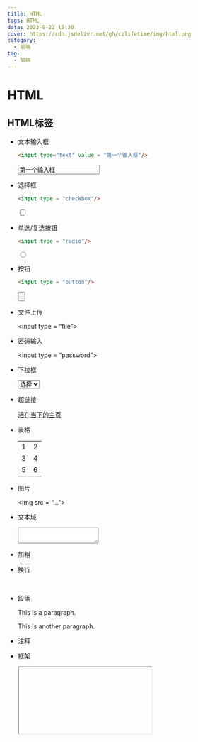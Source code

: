 ```yaml
---
title: HTML
tags: HTML
data: 2023-9-22 15:30
cover: https://cdn.jsdelivr.net/gh/czlifetime/img/html.png
category:
  - 前端
tag:
  - 前端
---
```


# HTML

## HTML标签

+ 文本输入框

  ```html
  <input type="text" value = "第一个输入框"/>
  ```

  <input type="text" value = "第一个输入框"/>

+ 选择框

  ```html
  <input type = "checkbox"/>
  ```

  <input type = "checkbox"/>

+ 单选/复选按钮

  ```html
  <input type = "radio"/>
  ```

  <input type = "radio"/>

+ 按钮

  ```html
  <input type = "button"/>
  ```

  <input type = "button"/>

+ 文件上传

  <input type = “file">

+ 密码输入

  <input type = “password">

+ 下拉框

  <select><option>选择</option></select>

+ 超链接

  <a href = https://czlifetime.eu.org>活在当下的主页</a>

+ 表格

  <table>
      <tr><td>1</td><td>2</td></tr>
      <tr><td>3</td><td>4</td></tr>
      <tr><td>5</td><td>6</td></tr>
  </table>

+ 图片

  <img src = “…">

+ 文本域

  <textarea rows = “3" cols = “red"></textarea>

+ 加粗

  <b></b>

+ 换行

  <br>

+ 段落

  <p>This is a paragraph.</p>

  <p>This is another paragraph.</p>

+ 注释

  <!-- 这里是注释-->

+ 框架

  <iframe> src = “https://czlifetime.eu.org” width = “200” height = “200”></it=frame>

+ div 元素

  <body>

  <div class = “head">
      元素信息
  </div>
  
  

  </body>